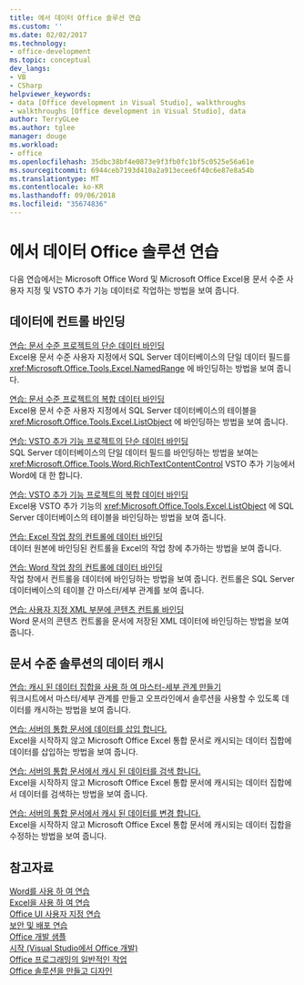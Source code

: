 ```yaml
---
title: 에서 데이터 Office 솔루션 연습
ms.custom: ''
ms.date: 02/02/2017
ms.technology:
- office-development
ms.topic: conceptual
dev_langs:
- VB
- CSharp
helpviewer_keywords:
- data [Office development in Visual Studio], walkthroughs
- walkthroughs [Office development in Visual Studio], data
author: TerryGLee
ms.author: tglee
manager: douge
ms.workload:
- office
ms.openlocfilehash: 35dbc38bf4e0873e9f3fb0fc1bf5c0525e56a61e
ms.sourcegitcommit: 6944ceb7193d410a2a913ecee6f40c6e87e8a54b
ms.translationtype: MT
ms.contentlocale: ko-KR
ms.lasthandoff: 09/06/2018
ms.locfileid: "35674836"
---
```

# <a name="data-in-office-solutions-walkthroughs"></a>에서 데이터 Office 솔루션 연습
  다음 연습에서는 Microsoft Office Word 및 Microsoft Office Excel용 문서 수준 사용자 지정 및 VSTO 추가 기능 데이터로 작업하는 방법을 보여 줍니다.  
  
## <a name="bind-controls-to-data"></a>데이터에 컨트롤 바인딩  
 [연습: 문서 수준 프로젝트의 단순 데이터 바인딩](../vsto/walkthrough-simple-data-binding-in-a-document-level-project.md)  
 Excel용 문서 수준 사용자 지정에서 SQL Server 데이터베이스의 단일 데이터 필드를 <xref:Microsoft.Office.Tools.Excel.NamedRange> 에 바인딩하는 방법을 보여 줍니다.  
  
 [연습: 문서 수준 프로젝트의 복합 데이터 바인딩](../vsto/walkthrough-complex-data-binding-in-a-document-level-project.md)  
 Excel용 문서 수준 사용자 지정에서 SQL Server 데이터베이스의 테이블을 <xref:Microsoft.Office.Tools.Excel.ListObject> 에 바인딩하는 방법을 보여 줍니다.  
  
 [연습: VSTO 추가 기능 프로젝트의 단순 데이터 바인딩](../vsto/walkthrough-simple-data-binding-in-vsto-add-in-project.md)  
 SQL Server 데이터베이스의 단일 데이터 필드를 바인딩하는 방법을 보여는 <xref:Microsoft.Office.Tools.Word.RichTextContentControl> VSTO 추가 기능에서 Word에 대 한 합니다.  
  
 [연습: VSTO 추가 기능 프로젝트의 복합 데이터 바인딩](../vsto/walkthrough-complex-data-binding-in-vsto-add-in-project.md)  
 Excel용 VSTO 추가 기능의 <xref:Microsoft.Office.Tools.Excel.ListObject> 에 SQL Server 데이터베이스의 테이블을 바인딩하는 방법을 보여 줍니다.  
  
 [연습: Excel 작업 창의 컨트롤에 데이터 바인딩](../vsto/walkthrough-binding-data-to-controls-on-an-excel-actions-pane.md)  
 데이터 원본에 바인딩된 컨트롤을 Excel의 작업 창에 추가하는 방법을 보여 줍니다.  
  
 [연습: Word 작업 창의 컨트롤에 데이터 바인딩](../vsto/walkthrough-binding-data-to-controls-on-a-word-actions-pane.md)  
 작업 창에서 컨트롤을 데이터에 바인딩하는 방법을 보여 줍니다. 컨트롤은 SQL Server 데이터베이스의 테이블 간 마스터/세부 관계를 보여 줍니다.  
  
 [연습: 사용자 지정 XML 부분에 콘텐츠 컨트롤 바인딩](../vsto/walkthrough-binding-content-controls-to-custom-xml-parts.md)  
 Word 문서의 콘텐츠 컨트롤을 문서에 저장된 XML 데이터에 바인딩하는 방법을 보여 줍니다.  
  
## <a name="cache-data-in-document-level-solutions"></a>문서 수준 솔루션의 데이터 캐시  
 [연습: 캐시 된 데이터 집합을 사용 하 여 마스터-세부 관계 만들기](../vsto/walkthrough-creating-a-master-detail-relation-using-a-cached-dataset.md)  
 워크시트에서 마스터/세부 관계를 만들고 오프라인에서 솔루션을 사용할 수 있도록 데이터를 캐시하는 방법을 보여 줍니다.  
  
 [연습: 서버의 통합 문서에 데이터를 삽입 합니다.](../vsto/walkthrough-inserting-data-into-a-workbook-on-a-server.md)  
 Excel을 시작하지 않고 Microsoft Office Excel 통합 문서로 캐시되는 데이터 집합에 데이터를 삽입하는 방법을 보여 줍니다.  
  
 [연습: 서버의 통합 문서에서 캐시 된 데이터를 검색 합니다.](../vsto/walkthrough-retrieving-cached-data-from-a-workbook-on-a-server.md)  
 Excel을 시작하지 않고 Microsoft Office Excel 통합 문서에 캐시되는 데이터 집합에서 데이터를 검색하는 방법을 보여 줍니다.  
  
 [연습: 서버의 통합 문서에서 캐시 된 데이터를 변경 합니다.](../vsto/walkthrough-changing-cached-data-in-a-workbook-on-a-server.md)  
 Excel을 시작하지 않고 Microsoft Office Excel 통합 문서에 캐시되는 데이터 집합을 수정하는 방법을 보여 줍니다.  
  
## <a name="see-also"></a>참고자료  
 [Word를 사용 하 여 연습](../vsto/walkthroughs-using-word.md)   
 [Excel을 사용 하 여 연습](../vsto/walkthroughs-using-excel.md)   
 [Office UI 사용자 지정 연습](../vsto/office-ui-customization-walkthroughs.md)   
 [보안 및 배포 연습](../vsto/security-and-deployment-walkthroughs.md)   
 [Office 개발 샘플](../vsto/office-development-samples.md)   
 [시작 &#40;Visual Studio에서 Office 개발&#41;](../vsto/getting-started-office-development-in-visual-studio.md)   
 [Office 프로그래밍의 일반적인 작업](../vsto/common-tasks-in-office-programming.md)   
 [Office 솔루션을 만들고 디자인](../vsto/designing-and-creating-office-solutions.md)  
  
  